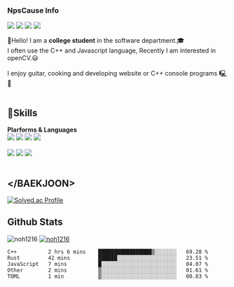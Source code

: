 ### NpsCause Info

<a href="https://www.instagram.com/" target="_blank"><img src="https://img.shields.io/badge/instagram-E4405F?style=flat-square&logo=instagram&logoColor=white"/></a>
<a href="https://www.facebook.com/" target="_blank"><img src="https://img.shields.io/badge/facebook-1877F2?style=flat-square&logo=facebook&logoColor=white"/></a>
<a href="https://github.com/noh1216/noh1216" target="_blank"><img src="https://img.shields.io/badge/github-181717?style=flat-square&logo=github&logoColor=white"/></a>
<a href="https://mail.google.com/" target="_blank"><img src="https://img.shields.io/badge/noh12161216@gmail.com-EA4335?style=flat-square&logo=gmail&logoColor=white"/></a>

👋Hello! I am a <strong>college student</strong> in the software department.🎓<br>
I often use the C++ and Javascript language, Recently I am interested in openCV.😃
<br><br>
I enjoy guitar, cooking and developing website or C++ console programs 🖳🎸
<br><br>
## 💪Skills 
<strong>Plarforms & Languages</strong><br>
<img src="https://img.shields.io/badge/Visual Studio-5C2D91?style=flat-square&logo=Visual Studio&logoColor=white"/>
<img src="https://img.shields.io/badge/Visual Studio Code-007ACC?style=flat-square&logo=Visual Studio Code&logoColor=white"/>
<img src="https://img.shields.io/badge/Node.js-339933?style=flat-square&logo=Node.js&logoColor=white"/>
<img src="https://img.shields.io/badge/OpenCV-5C3EE8?style=flat-square&logo=OpenCV&logoColor=white"/>
<br><br>
<img src="https://img.shields.io/badge/Javascript-F7DF1E?style=flat-square&logo=JavaScript&logoColor=white"/>
<img src="https://img.shields.io/badge/C++-4574E0?style=flat-square&logo=Codio&logoColor=white"/>
<img src="https://img.shields.io/badge/Python-3776AB?style=flat-square&logo=Python&logoColor=white"/>
<br><br>
## <\/BAEKJOON>
[![Solved.ac Profile](http://mazassumnida.wtf/api/v2/generate_badge?boj=noh1216)](https://solved.ac/noh1216/)

## Github Stats
![noh1216](https://github-readme-stats.vercel.app/api?username=noh1216&show_icons=true)
[![noh1216](https://github-readme-stats.vercel.app/api/top-langs/?username=noh1216&show_icons=true&hide_border=true&title_color=004386&icon_color=004386&layout=compact)](https://github.com/noh1216)

<!--START_SECTION:waka-->
```text
C++          2 hrs 6 mins    █████████████████▒░░░░░░░   69.28 % 
Rust         42 mins         ██████░░░░░░░░░░░░░░░░░░░   23.51 % 
JavaScript   7 mins          █░░░░░░░░░░░░░░░░░░░░░░░░   04.07 % 
Other        2 mins          ▒░░░░░░░░░░░░░░░░░░░░░░░░   01.61 % 
TOML         1 min           ▒░░░░░░░░░░░░░░░░░░░░░░░░   00.83 % 
```
<!--END_SECTION:waka-->
